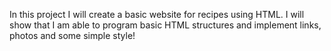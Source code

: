 In this project I will create a basic website for recipes using HTML. I will show that I am able to program basic HTML structures and implement links, photos and some simple style! 